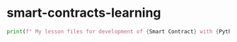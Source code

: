 # smart-contracts-learning
```python
print(f" My lesson files for development of {Smart Contract} with {Python} ")
```
